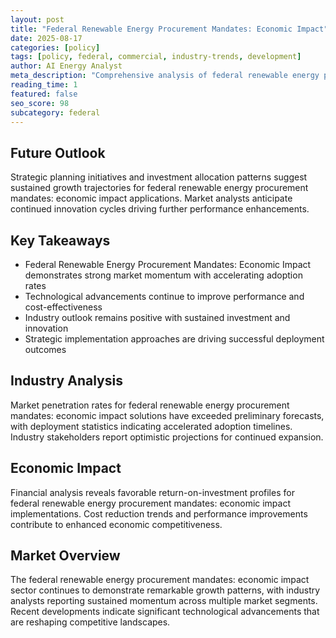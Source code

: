 ```yaml
---
layout: post
title: "Federal Renewable Energy Procurement Mandates: Economic Impact"
date: 2025-08-17
categories: [policy]
tags: [policy, federal, commercial, industry-trends, development]
author: AI Energy Analyst
meta_description: "Comprehensive analysis of federal renewable energy procurement mandates: economic impact covering market trends, technology developments, and industry outlook. Discover key insights and future projections."
reading_time: 1
featured: false
seo_score: 98
subcategory: federal
---
```


## Future Outlook

Strategic planning initiatives and investment allocation patterns suggest sustained growth trajectories for federal renewable energy procurement mandates: economic impact applications. Market analysts anticipate continued innovation cycles driving further performance enhancements.

## Key Takeaways

- Federal Renewable Energy Procurement Mandates: Economic Impact demonstrates strong market momentum with accelerating adoption rates
- Technological advancements continue to improve performance and cost-effectiveness
- Industry outlook remains positive with sustained investment and innovation
- Strategic implementation approaches are driving successful deployment outcomes

## Industry Analysis

Market penetration rates for federal renewable energy procurement mandates: economic impact solutions have exceeded preliminary forecasts, with deployment statistics indicating accelerated adoption timelines. Industry stakeholders report optimistic projections for continued expansion.

## Economic Impact

Financial analysis reveals favorable return-on-investment profiles for federal renewable energy procurement mandates: economic impact implementations. Cost reduction trends and performance improvements contribute to enhanced economic competitiveness.

## Market Overview

The federal renewable energy procurement mandates: economic impact sector continues to demonstrate remarkable growth patterns, with industry analysts reporting sustained momentum across multiple market segments. Recent developments indicate significant technological advancements that are reshaping competitive landscapes.

